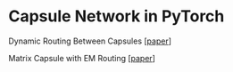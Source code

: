 # Capsule Network in PyTorch

Dynamic Routing Between Capsules [[paper](https://arxiv.org/abs/1710.09829)]

Matrix Capsule with EM Routing [[paper](https://openreview.net/forum?id=HJWLfGWRb)]



